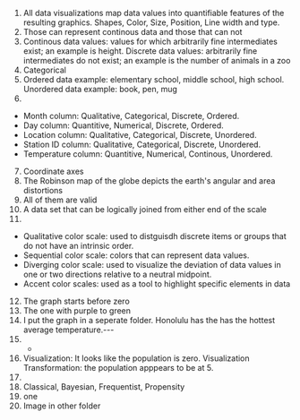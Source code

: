 1. All data visualizations map data values into quantifiable features of the resulting graphics. Shapes, Color, Size, Position, Line width and type.
2. Those can represent continous data and those that can not
3. Continous data values: values for which arbitrarily fine intermediates exist; an example is height. Discrete data values: arbitrarily fine intermediates do not exist; an example is the number of animals in a zoo
4. Categorical
5. Ordered data example: elementary school, middle school, high school. Unordered data example: book, pen, mug  
6.
  + Month column: Qualitative, Categorical, Discrete, Ordered.
  + Day column: Quantitive, Numerical, Discrete, Ordered.
  + Location column: Qualitative, Categorical, Discrete, Unordered.
  + Station ID column: Qualitative, Categorical, Discrete, Unordered.
  + Temperature column: Quantitive, Numerical, Continous, Unordered.
7.  Coordinate axes
8.  The Robinson map of the globe depicts the earth's angular and area distortions
9.  All of them are valid
10.  A data set that can be logically joined from either end of the scale
11.
  + Qualitative color scale: used to distguisdh discrete items or groups that do not have an intrinsic order.
  + Sequential color scale: colors that can represent data values.
  + Diverging color scale: used to visualize the deviation of data values in one or two directions relative to a neutral midpoint.
  + Accent color scales: used as a tool to highlight specific elements in data
12. The graph starts before zero
13. The one with purple to green
14. I put the graph in a seperate folder. Honolulu has the has the hottest average temperature.---
15. -
16. Visualization: It looks like the population is zero. Visualization Transformation: the population apppears to be at 5.
17. 
18. Classical, Bayesian, Frequentist, Propensity
19. one
20. Image in other folder
    
